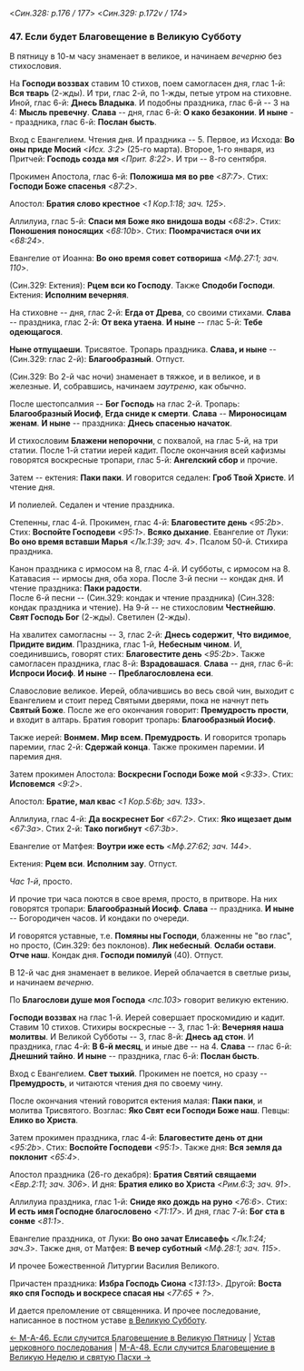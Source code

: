 
<*Син.328: p.176 / 177*>
<*Син.329: p.172v / 174*>

### 47. Если будет Благовещение в Великую Субботу

В пятницу в 10-м часу знаменает в великое, и начинаем *вечерню* без стихословия.

На **Господи воззвах** ставим 10 стихов, поем самогласен дня, глас 1-й: **Вся тварь** (2-жды).
И три, глас 2-й, по 1-жды, петые утром на стиховне. 
Иной, глас 6-й: **Днесь Владыка**. 
И подобны праздника, глас 6-й -- 3 на 4: **Мысль превечну**.
**Слава** -- дня, глас 6-й: **О како безаконии**. 
**И ныне** -- праздника, глас 6-й: **Послан бысть**. 

Вход с Евангелием. Чтения дня. И праздника -- 5.
Первое, из Исхода: **Во оны приде Мосий** <*Исх. 3:2*> (25-го марта).
Второе, 1-го января, из Притчей: **Господь созда мя** <*Прит. 8:22*>.
И три -- 8-го сентября.

Прокимен Апостола, глас 6-й: **Положиша мя во рве** <*87:7*>.
Стих: **Господи Боже спасенья** <*87:2*>.

Апостол: **Братия слово крестное** <*1 Кор.1:18; зач. 125*>.

Аллилуиа, глас 5-й: **Спаси мя Боже яко внидоша воды** <*68:2*>. 
Стих: **Поношения поносящих** <*68:10b*>. 
Стих: **Поомрачистася очи их** <*68:24*>. 

Евангелие от Иоанна: **Во оно время совет сотвориша** <*Мф.27:1; зач. 110*>.

(Син.329: Ектения): **Рцем вси ко Господу**. Также **Сподоби Господи**. 
Ектения: **Исполним вечерняя**. 

На стиховне -- дня, глас 2-й: **Егда от Древа**, со своими стихами. 
**Слава** -- праздника, глас 2-й: **От века утаена**. 
**И ныне** -- глас 5-й: **Тебе одеющагося**. 

**Ныне отпущаеши**. Трисвятое. 
Тропарь праздника. **Слава, и ныне** -- (Син.329: глас 2-й): **Благообразный**. 
Отпуст.

(Син.329: Во 2-й час ночи) знаменает в тяжкое, и в великое, и в железные. 
И, собравшись, начинаем *заутреню*, как обычно. 

После шестопсалмия -- **Бог Господь** на глас 2-й. 
Тропарь: **Благообразный Иосиф**, **Егда сниде к смерти**. 
**Слава** -- **Мироносицам женам**. 
**И ныне** -- праздника: **Днесь спасенью начаток**.

И стихословим **Блажени непорочни**, с похвалой, на глас 5-й, на три статии.
После 1-й статии иерей кадит. После окончания всей кафизмы говорятся воскресные тропари, 
глас 5-й: **Ангелский сбор** и прочие.

Затем -- ектения: **Паки паки**. И говорится седален: **Гроб Твой Христе**. 
И чтение дня. 

И полиелей. Седален и чтение праздника.

Степенны, глас 4-й. Прокимен, глас 4-й: **Благовестите день** <*95:2b*>.
Стих: **Воспойте Господеви** <*95:1*>.
**Всяко дыхание**.
Евангелие от Луки: **Во оно время вставши Марья** <*Лк.1:39; зач. 4*>. 
Псалом 50-й. Стихира праздника.  

Канон праздника с ирмосом на 8, глас 4-й. И субботы, с ирмосом на 8.  
Катавасия -- ирмосы дня, оба хора.
После 3-й песни -- кондак дня. И чтение праздника: **Паки радости**.  
После 6-й песни -- (Син.329: кондак и чтение праздника) (Син.328: кондак праздника и чтение). 
На 9-й  -- не стихословим **Честнейшю**. 
**Свят Господь Бог** (2-жды). Светилен (2-жды). 

На хвалитех самогласны -- 3, глас 2-й: **Днесь содержит**, **Что видимое**, **Придите видим**. 
Праздника, глас 1-й, **Небесным чином**.
И, соединившись, говорят стих: **Благовестите день** <*95:2b*>. 
Также самогласен праздника, глас 8-й: **Взрадовашася**. 
**Слава** -- дня, глас 6-й: **Испроси Иосиф**. 
**И ныне** -- **Преблагословлена еси**. 

Славословие великое. Иерей, облачившись во весь свой чин, выходит с Евангелием 
и стоит перед Святыми дверями, пока не начнут петь **Святый Боже**. 
После же его окончания говорит: **Премудрость прости**, и входит в алтарь. 
Братия говорит тропарь: **Благообразный Иосиф**. 

Также иерей: **Вонмем. Мир всем. Премудрость**. 
И говорится тропарь паремии, глас 2-й: **Сдержай конца**. Также прокимен паремии. 
И паремия дня. 

Затем прокимен Апостола: **Воскресни Господи Боже мой** <*9:33*>. 
Стих: **Исповемся** <*9:2*>.

Апостол: **Братие, мал квас** <*1 Кор.5:6b; зач. 133*>.

Аллилуиа, глас 4-й: **Да воскреснет Бог** <*67:2*>. 
Стих: **Яко ищезает дым** <*67:3a*>. 
Стих 2-й: **Тако погибнут** <*67:3b*>. 

Евангелие от Матфея: **Воутри иже есть** <*Мф.27:62; зач. 144*>.

Ектения: **Рцем вси**. **Исполним зау**. Отпуст. 

*Час 1-й*, просто. 

И прочие три часа поются в свое время, просто, в притворе. 
На них говорятся тропари: **Благообразный Иосиф**. **Слава** -- праздника. 
**И ныне** -- Богородичен часов. И кондаки по очереди.

И говорятся уставные, т.е. **Помяны ны Господи**, блаженны не "во глас", но просто,
(Син.329: без поклонов). **Лик небесный**. **Ослаби остави**. **Отче наш**. Кондак дня. 
**Господи помилуй** (40). Отпуст. 

В 12-й час дня знаменает в великое. 
Иерей облачается в светлые ризы, и начинаем *вечерню*. 

По **Благослови душе моя Господа** <*пс.103*> говорит великую ектению.

**Господи воззвах** на глас 1-й. Иерей совершает проскомидию и кадит. 
Ставим 10 стихов. Стихиры воскресные -- 3, глас 1-й: **Вечерняя наша молитвы**. 
И Великой Субботы -- 3, глас 8-й: **Днесь ад стон**. 
И праздника, глас 4-й: **В 6-й месяц**, и иные две -- на 4. 
**Слава** -- глас 6-й: **Днешний тайно**.
**И ныне** -- праздника, глас 6-й: **Послан бысть**.

Вход с Евангелием. **Свет тыхий**. Прокимен не поется, но сразу -- **Премудрость**, 
и читаются чтения дня по своему чину.

После окончания чтений говорится ектения малая: **Паки паки**, и молитва Трисвятого.
Возглас: **Яко Свят еси Господи Боже наш**. Певцы: **Елико во Христа**.

Затем прокимен праздника, глас 4-й: **Благовестите день от дни** <*95:2b*>.
Стих: **Воспойте Господеви** <*95:1*>. 
Также дня: **Вся земля да поклонит** <*65:4*>.

Апостол праздника (26-го декабря): **Братия Святий свящаеми** <*Евр.2:11; зач. 306*>. 
И дня: **Братия елико во Христа** <*Рим.6:3; зач. 91*>.

Аллилуиа праздника, глас 1-й: **Сниде яко дождь на руно** <*76:6*>.
Стих: **И есть имя Господне благословено** <*71:17*>. 
И дня, глас 7-й: **Бог ста в сонме** <*81:1*>.

Евангелие праздника, от Луки: **Во оно зачат Елисавефь** <*Лк.1:24; зач.3*>.
Также дня, от Матфея: **В вечер суботный** <*Мф.28:1; зач. 115*>.

И прочее Божественной Литургии Василия Великого.

Причастен праздника: **Избра Господь Сиона** <*131:13*>. 
Другой: **Воста яко спя Господь и воскресе спасая ны** <*77:65 + ?*>.

И дается преломление от священника. 
И прочее последование, написанное в постном уставе [в Великую Субботу](../../../13_moving_cycle/A_24_SAB_great_saturday.md).

[← М-A-46. Если случится Благовещение в Великую Пятницу](m_a_046.md)
| [Устав церковного последования](README.md)
| [М-A-48. Если случится Благовещение в Великую Неделю и святую Пасхи →](m_a_048.md)
